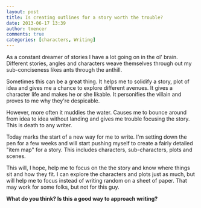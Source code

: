 ```yaml
---
layout: post
title: Is creating outlines for a story worth the trouble?
date: 2013-06-17 13:39
author: tmencer
comments: true
categories: [characters, Writing]
---
```

As a constant dreamer of stories I have a lot going on in the ol' brain. Different stories, angles and characters weave themselves through out my sub-conciseness likes ants through the anthill.

Sometimes this can be a great thing. It helps me to solidify a story, plot of idea and gives me a chance to explore different avenues. It gives a character life and makes he or she likable. It personifies the villain and proves to me why they're despicable.

However, more often it muddies the water. Causes me to bounce around from idea to idea without landing and gives me trouble focusing the story. This is death to any writer.

Today marks the start of a new way for me to write. I'm setting down the pen for a few weeks and will start pushing myself to create a fairly detailed "item map" for a story. This includes characters, sub-characters, plots and scenes.

This will, I hope, help me to focus on the the story and know where things sit and how they fit. I can explore the characters and plots just as much, but will help me to focus instead of writing random on a sheet of paper. That may work for some folks, but not for this guy.

<strong>What do you think? Is this a good way to approach writing?</strong>
